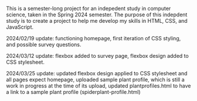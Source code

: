 This is a semester-long project for an indepedent study in computer science, taken in the Spring 2024 semester.
The purpose of this indepdent study is to create a project to help me develop my skills in HTML, CSS, and JavaScript.

2024/02/19 update: functioning homepage, first iteration of CSS styling, and possible survey questions.

2024/03/12 update: flexbox added to survey page, flexbox design added to CSS stylesheet.

2024/03/25 update: updated flexbox design applied to CSS stylesheet and all pages expect homepage, uploaded sample plant profile, which is still a work in progress at the time of its upload, updated plantprofiles.html to have a link to a sample plant profile (spiderplant-profile.html)
